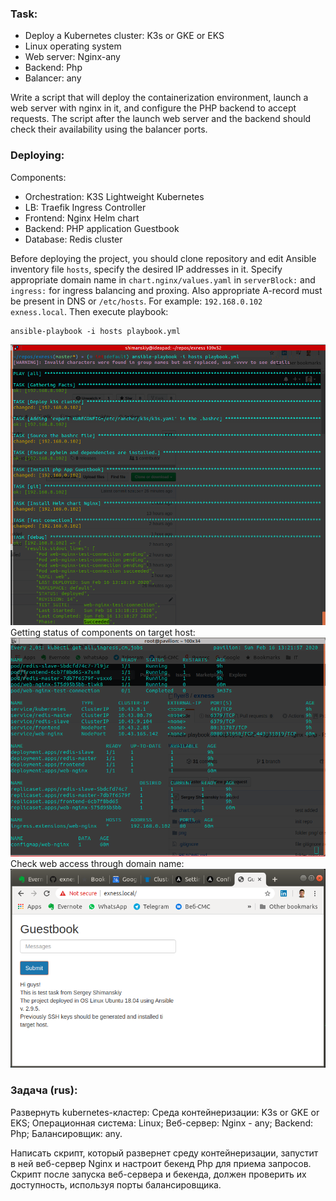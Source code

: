 ### Task:
- Deploy a Kubernetes cluster: K3s or GKE or EKS
- Linux operating system
- Web server: Nginx-any
- Backend: Php
- Balancer: any

Write a script that will deploy the containerization environment, launch a web server with nginx in it, and configure the PHP backend to accept requests. The script after the launch web server and the backend should check their availability using the balancer ports.

### Deploying:
Components:
- Orchestration: K3S Lightweight Kubernetes
- LB: Traefik Ingress Controller
- Frontend: Nginx Helm chart
- Backend: PHP application Guestbook
- Database: Redis cluster

Before deploying the project, you should clone repository and edit Ansible inventory file `hosts`, specify the desired IP addresses in it.
Specify appropriate domain name in `chart.nginx/values.yaml` in `serverBlock:` and `ingress:` for ingress balancing and proxing.
Also appropriate A-record must be present in DNS or `/etc/hosts`. For example: `192.168.0.102	exness.local`.
Then execute playbook:
```
ansible-playbook -i hosts playbook.yml
```
![](png/playbook_output.png)
Getting status of components on target host:
![](png/kubectl_get.png)
Check web access through domain name:
![](png/web.png)

### Задача (rus):
Развернуть kubernetes-кластер:
Среда контейнеризации: K3s or GKE or EKS;
Операционная система: Linux;
Веб-сервер: Nginx - any;
Backend: Php;
Балансировщик: any.

Написать скрипт, который развернет среду контейнеризации, запустит в ней веб-сервер Nginx и настроит бекенд Php для приема запросов. Скрипт после запуска веб-сервера и бекенда, должен проверить их доступность, используя порты балансировщика.
